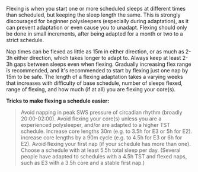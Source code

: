 Flexing is when you start one or more scheduled sleeps at different times than scheduled, but keeping the sleep length the same. This is strongly discouraged for beginner polysleepers (especially during adaptation), as it can prevent adaptation or even cause you to unadapt. Flexing should only be done in small increments, after being adapted for a month or two to a strict schedule. 

Nap times can be flexed as little as 15m in either direction, or as much as 2-3h either direction, which takes longer to adapt to. Always keep at least 2-3h gaps between sleeps even when flexing. Gradually increasing flex range is recommended, and it's recommended to start by flexing just one nap by 15m to be safe.
The length of a flexing adaptation takes a varying weeks that increases with difficulty of base schedule, number of sleeps flexed, range of flexing, and how much (if at all) you are flexing your core(s).

**Tricks to make flexing a schedule easier:**
> Avoid napping in peak SWS pressure of circadian rhythm (broadly 20:00-02:00).
> Avoid flexing your core(s) unless you are a experienced polysleeper, and/or are adapted to a higher TST schedule.
> Increase core lengths 30m (e.g. to 3.5h for E3 or 5h for E2).
> increase core lengths by a 90m cycle (e.g. to 4.5h for E3 or 6h for E2).
> Avoid flexing your first nap (if your schedule has more than one).
> Choose a schedule with at least 5.5h total sleep per day. (Several people have adapted to schedules with a 4.5h TST and flexed naps, such as E3 with a 3.5h core and a stable first nap.)
